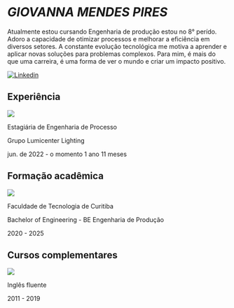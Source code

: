 # *GIOVANNA MENDES PIRES*
Atualmente estou cursando Engenharia de produção estou no 8° perído. Adoro a capacidade de otimizar processos e melhorar a eficiência em diversos setores. A constante evolução tecnológica me motiva a aprender e aplicar novas soluções para problemas complexos. Para mim, é mais do que uma carreira, é uma forma de ver o mundo e criar um impacto positivo.

[![Linkedin](https://media.licdn.com/dms/image/C560BAQHaVYd13rRz3A/company-logo_100_100/0/1638831590218/linkedin_logo?e=2147483647&v=beta&t=wQTMb6WSKjpi2vWVLKyWcrO7wtW-3uoVDhQ7ka58vhA)](https://www.linkedin.com/in/giovanna-mendes-576460179?utm_source=share&utm_campaign=share_via&utm_content=profile&utm_medium=ios_app)

## Experiência
<img src="https://media.licdn.com/dms/image/C510BAQE59VTmdycTVw/company-logo_100_100/0/1631315414283?e=2147483647&v=beta&t=pjMQ-VL0gfpmiyDAIrFmcE-bWl_FiSrgCS2v2pnUARw"> 

Estagiária de Engenharia de Processo 

Grupo Lumicenter Lighting

jun. de 2022 - o momento 1 ano 11 meses

## Formação acadêmica
<img src="https://media.licdn.com/dms/image/C4E0BAQHkdEayqw3jOw/company-logo_100_100/0/1631324757793?e=2147483647&v=beta&t=8MEL-7komf7mJ45xyNdFssiFge-0Mu6Br4P5NqxQZ9U">

Faculdade de Tecnologia de Curitiba

Bachelor of Engineering - BE Engenharia de Produção

2020 - 2025

## Cursos complementares 
<img src="https://media.licdn.com/dms/image/D4D0BAQEoUXRZTtpruA/company-logo_100_100/0/1712079916559/influx_english_school_logo?e=2147483647&v=beta&t=4A3iGxag0-jny8xSx58KzPqtHBZvxzfdBLZDDkFm5os">

Inglês fluente

2011 - 2019
